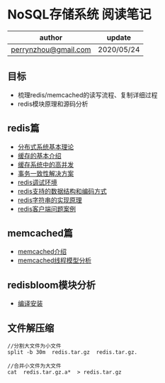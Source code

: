 # NoSQL存储系统 阅读笔记

| author | update |
| ------ | ------ |
| perrynzhou@gmail.com | 2020/05/24 |


## 目标

- 梳理redis/memcached的读写流程、复制详细过程
- redis模块原理和源码分析


## redis篇
- [分布式系统基本理论](./document/redis/分布式系统基本理论.md)
- [缓存的基本介绍](./document/redis/缓存的基本介绍.md)
- [缓存系统中的高并发](./document/redis/缓存系统中的高并发.md)
- [事务一致性解决方案](./document/redis/2020-11-04-事务一致性解决方案.md)
- [redis调试环境](./document/redis/redis源码调试环境.md)
- [redis支持的数据结构和编码方式](./document/redis/redis支持的几种数据结构和编码方式.md)
- [redis字符串的实现原理](./document/redis/redis字符串的实现原理.md)
- [redis客户端问题案例](./document/redis/Redis客户端问题案例.md)

## memcached篇
- [memcached介绍](./document/memcached分析/memcached基本介绍.md)
- [memcached线程模型分析](./document/memcached分析/memcached线程模型分析.md)
  
## redisbloom模块分析

- [编译安装](./document/redis/2020-11-04-事务一致性解决方案.md)


## 文件解压缩

```
//分割大文件为小文件
split -b 30m  redis.tar.gz  redis.tar.gz.  

//合并小文件为大文件
cat  redis.tar.gz.a*  > redis.tar.gz
```